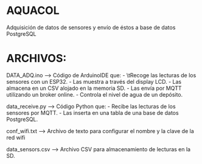 # AQUACOL
Adquisición de datos de sensores y envío de éstos a base de datos PostgreSQL

# ARCHIVOS:
DATA_ADQ.ino --> Código de ArduinoIDE que:
                                - \tRecoge las lecturas de los sensores con un ESP32.
                                - Las muestra a través del display LCD.
                                - Las almacena en un CSV alojado en la memoria SD.
                                - Las envía por MQTT utilizando un broker online.
                                - Controla el nivel de agua de un depósito.
                                
data_receive.py --> Código Python que:
                                - Recibe las lecturas de los sensores por MQTT.
                                - Las inserta en una tabla de una base de datos PostgreSQL.
                                
conf_wifi.txt --> Archivo de texto para configurar el nombre y la clave de la red wifi

data_sensors.csv --> Archivo CSV para almacenamiento de lecturas en la SD.
